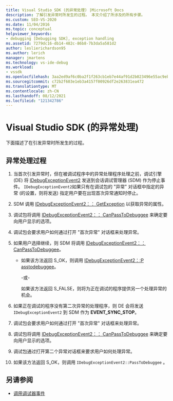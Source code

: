 ```yaml
---
title: Visual Studio SDK (的异常处理) |Microsoft Docs
description: 了解引发异常时所发生的过程。 本文介绍了所涉及的所有步骤。
ms.custom: SEO-VS-2020
ms.date: 11/04/2016
ms.topic: conceptual
helpviewer_keywords:
- debugging [Debugging SDK], exception handling
ms.assetid: 7279dc16-db14-482c-86b8-7b3da5a581d2
author: leslierichardson95
ms.author: lerich
manager: jmartens
ms.technology: vs-ide-debug
ms.workload:
- vssdk
ms.openlocfilehash: 3aa2ed9af6c0ba2f1f263cb1eb7e44af91d2b023496e55ac9eb9c9dc9ed0ddea
ms.sourcegitcommit: c72b2f603e1eb3a4157f00926df2e263831ea472
ms.translationtype: MT
ms.contentlocale: zh-CN
ms.lasthandoff: 08/12/2021
ms.locfileid: "121342786"
---
```

# <a name="exception-handling-visual-studio-sdk"></a>Visual Studio SDK (的异常处理) 
下面描述了在引发异常时所发生的过程。

## <a name="exception-handling-process"></a>异常处理过程

1. 当首次引发异常时，但在被调试程序中的异常处理程序处理之前，调试引擎 (DE) 将 [IDebugExceptionEvent2](../../extensibility/debugger/reference/idebugexceptionevent2.md) 发送到会话调试管理器 (SDM) 作为停止事件。 `IDebugExceptionEvent2`如果只有在调试包的 "异常" 对话框中指定的异常 (的设置，则将发送) 指定用户要在出现首次异常通知时停止。

2. SDM 调用 [IDebugExceptionEvent2：： GetException](../../extensibility/debugger/reference/idebugexceptionevent2-getexception.md) 以获取异常的属性。

3. 调试包将调用 [IDebugExceptionEvent2：： CanPassToDebuggee](../../extensibility/debugger/reference/idebugexceptionevent2-canpasstodebuggee.md) 来确定要向用户显示的选项。

4. 调试包会要求用户如何通过打开 "首次异常" 对话框来处理异常。

5. 如果用户选择继续，则 SDM 将调用 [IDebugExceptionEvent2：： CanPassToDebuggee](../../extensibility/debugger/reference/idebugexceptionevent2-canpasstodebuggee.md)。

    - 如果该方法返回 S_OK，则调用 [IDebugExceptionEvent2：:P asstodebuggee](../../extensibility/debugger/reference/idebugexceptionevent2-passtodebuggee.md)。

         -或-

         如果该方法返回 S_FALSE，则将为正在调试的程序提供另一个处理异常的机会。

6. 如果正在调试的程序没有第二次异常的处理程序，则 DE 会将发送 `IDebugExceptionEvent2` 到 SDM 作为 **EVENT_SYNC_STOP**。

7. 调试包会要求用户如何通过打开 "首次异常" 对话框来处理异常。

8. 调试包将调用 [IDebugExceptionEvent2：： CanPassToDebuggee](../../extensibility/debugger/reference/idebugexceptionevent2-canpasstodebuggee.md) 来确定要向用户显示的选项。

9. 调试包通过打开第二个异常对话框来要求用户如何处理异常。

10. 如果该方法返回 S_OK，则调用 `IDebugExceptionEvent2::PassToDebuggee` 。

## <a name="see-also"></a>另请参阅
- [调用调试器事件](../../extensibility/debugger/calling-debugger-events.md)
